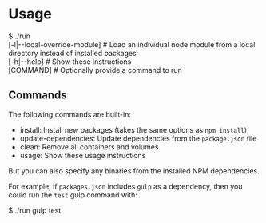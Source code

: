 Usage
===

  $ ./run \
    [-l|--local-override-module]  # Load an individual node module from a local directory instead of installed packages \
    [-h|--help]                   # Show these instructions \
    [COMMAND]                     # Optionally provide a command to run

Commands
---

The following commands are built-in:

- install: Install new packages (takes the same options as `npm install`)
- update-dependencies: Update dependencies from the `package.json` file
- clean: Remove all containers and volumes
- usage: Show these usage instructions

But you can also specify any binaries from the installed NPM dependencies.

For example, if `packages.json` includes `gulp` as a dependency, then you could run the `test` gulp command with:

  $ ./run gulp test
